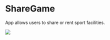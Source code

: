 # ShareGame
App allows users to share or rent sport facilities. 

![](https://zapodaj.net/images/f5eef3820ca29.png)
